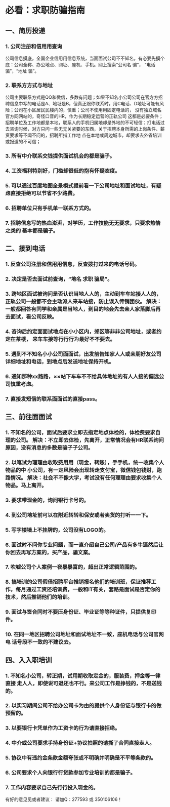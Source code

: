 # 必看：求职防骗指南

## ⼀、简历投递

### 1. 公司注册和信⽤用查询
公司信息摸底，全国企业信⽤用信息系统，当⾯面试公司不不知名，有必要先摸个底：公司全称、办公地点、网址、座机、手机。网上搜索“公司名 骗”， “电话 骗”，“地址 骗”。

### 2. 联系⽅方式与地址
公司主要联系方式是QQ和微信，多数有问题；如果不知名小公司公司在官⽅方招聘信息中写的电话是A、地址是B，但真正跟你联系时，用C电话、D地址可能有⻛险；公司在小区居⺠民楼内的，慎重；公司不使⽤用固定电话的， 没有独⽴域名官⽅⽹网站的，奇怪⼝⾳的HR，作为长期稳定运营的正轨公司 这都是必要条件；招聘单位及工作地都是本地，联系人的手机归属地却是外地的不可轻信；打电话过去咨询时候，对方只问一些⽆无关紧要的东西，关于招聘本身所需的上岗条件、薪资要求等不闻不问的，招聘所指⼯作地 点在本地或周边城市，却要求去外省培训或报道的不可信；

### 3. 所有中介联系交钱提供⾯试机会的都是骗⼦。

### 4. ⼯资福利特别好，⻔槛却很低的抱有怀疑态度。

### 5. 可以通过百度地图全景模式提前看一下公司地址和面试地址，有疑虑直接拒绝可以节省不少路费。

### 6. 招聘单位只有手机单一联系方式的。

### 7. 招聘信息写的热血澎湃，对学历，工作技能⽆无要求，只要求热情之类的 基本都是骗子。

## ⼆、接到电话

### 1. 反查公司注册和信⽤用信息，反查拨打过来的电话号码。 

### 2. 决定是否去⾯试前查询，“地名 求职 骗局”。

### 3. 跨地区面试被询问是否认识当地⼈人的，主动到⻋车站接⼈人的，正轨公司一般都不会主动派人来车站接，防止误入传销团伙。 解决：一般都回答有同学和亲属是当地人，到目的地会先去亲人家落脚后再去面试，看公司反映。

### 4. 咨询后约定⾯面试地点在⼩小区内，郊区等⾮非公司地址，或者约定在茶楼， 来⻋车接等⾏行行为最好不不要去。

### 5. 遇到不不知名⼩小公司⾯面试，出发前告知家⼈人或亲朋好友公司详细地址和电话，到地点后发送地址保持开机。

### 6. 通知那种xx路路，××站下⻋车不不给具体地址的有⼈人接的偏远公司慎重考虑。

### 7. 直接发短信的联系⾯面试的直接pass。

## 三、前往⾯面试

### 1. 不知名的公司，面试后要求立即去指定地点体检的，体检费要求⾃理的公司。 解决：不⽴即去体检，先离开，正常情况会有HR联系询问原因，没有消息的多数是骗⼦子公司。

### 2. 以笔试为理理由收取费⽤用（现金，转账），⼿手机，统一收集个人物品的中 小公司，有一定风险会出现转走支付宝，微信钱包钱财，跑路情况。 解决：社会不不像大学，考试没有任何理理由要求收集个人物品。马上离开。

### 3. 要求带现金的，询问银行卡号的。

### 4. 到公司地址前可以在附近转转和保安或者卖货的打听⼀一下。

### 5. 写字楼墙上不挂牌的，公司没有LOGO的。

### 6. 面试时不问你专业问题，而⼀直介绍⾃⼰公司/产品有多牛逼然后让你回去再写⽅案的，买产品，骗文案。 

### 7. 吹嘘公司个人案例一夜暴暴富的，超出正常逻辑范围的。 

### 8. 搞培训的公司假借招聘平台推销报名他们的培训班，保证推荐⼯作，每月通过工资还培训费，一般和IT有关，套路是面试是否定你的技术，然后推销他们的培训。 

### 9. 面试与签合同时不要压身份证、毕业证等等种证件，只提供复印件。 

### 10. 在同一地区招聘公司地址和面试地址不一致，座机电话与公司官⽹电 话号段不一致的不建议去。 

## 四、⼊入职培训 

### 1. 不知名⼩公司，转正期，试⽤期收取定金的，服装费，押金等一律直接 走⼈人，即使说可退还也不行。来公司⼯作是挣钱的，不是送钱的。 

### 2. 以实习期间公司不给办公司卡为由的提供个人身份证与银行卡的做预留的。 

### 3. 以要银⾏卡凭单作为工资卡的⾏为请直接拒绝。 

### 4. 中介或公司要求⼿持身份证+协议拍照的请撕了合同直接走人。 

### 5. 协议中有违约金条款金额夸张或不明确并明确是不平等条款的。 

### 6. 公司要求个人向银⾏行贷款参加专业培训的都是骗子。 

### 7. 工作内容要求自⼰先⾏行投入现金的。 

有好的意⻅见或者建议： 请加Q：277593 或 350106106！
